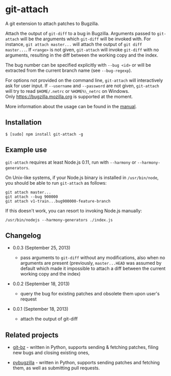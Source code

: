 git-attach
==========

A git extension to attach patches to Bugzilla.

Attach the output of `git-diff` to a bug in Bugzilla.  Arguments passed to 
`git-attach` will be the arguments which `git-diff` will be invoked with.  For 
instance, `git attach master...` will attach the output of `git diff 
master...`.  If `<range>` is not given, `git-attach` will invoke `git-diff` 
with no arguments, resulting in the diff between the working copy and the 
index. 

The bug number can be specified explicitly with `--bug <id>` or will be 
extracted from the current branch name (see `--bug-regexp`).

For options not provided on the command line, `git-attach` will interactively 
ask for user input.  If `--username` and `--password` are not given, 
`git-attach` will try to read `$HOME/.netrc` or `%HOME%\_netrc` on Windows.  
Only https://bugzilla.mozilla.org is supported at the moment.

More information about the usage can be found in the [manual][].

[manual]: https://github.com/stasm/git-attach/blob/master/man/doc.md


## Installation

    $ [sudo] npm install git-attach -g


## Example use

`git-attach` requires at least Node.js 0.11, run with `--harmony` or 
`--harmony-generators`.

On Unix-like systems, if your Node.js binary is installed in `/usr/bin/node`, 
you should be able to run `git-attach` as follows:

    git attach master...
    git attach --bug 900000
    git attach v1-train...bug900000-feature-branch

If this doesn't work, you can resort to invoking Node.js manually:

    /usr/bin/nodejs --harmony-generators ./index.js

## Changelog

 - 0.0.3 (September 25, 2013)

   - pass arguments to `git-diff` without any modifications, also when no 
     arguments are present (previously, `master...HEAD` was assumed by default 
     which made it impossible to attach a diff between the current working copy 
     and the index)

 - 0.0.2 (September 18, 2013)

   - query the bug for existing patches and obsolete them upon user's request

 - 0.0.1 (September 18, 2013)

   - attach the output of git-diff


## Related projects

 - [git-bz][] - written in Python, supports sending & fetching patches, filing 
   new bugs and closing existing ones,

 - [pybugzilla][] - written in Python, supports sending patches and fetching 
   them, as well as submitting pull requests.

[git-bz]: http://git.fishsoup.net/cgit/git-bz/tree/git-bz.txt
[pybugzilla]: https://github.com/toolness/pybugzilla

